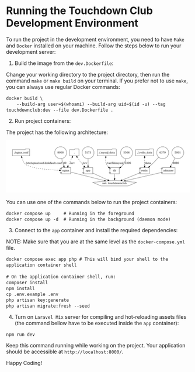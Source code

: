 # Running the Touchdown Club Development Environment

To run the project in the development environment, you need to have `Make` and `Docker` installed on your machine. Follow the steps below to run your development server:

1. Build the image from the `dev.Dockerfile`:

Change your working directory to the project directory, then run the command `make` or `make build` on your terminal. If you prefer not to use `make`, you can always use regular Docker commands:

```shell
docker build \
	--build-arg user=$(whoami) --build-arg uid=$(id -u) --tag touchdownclub:dev --file dev.Dockerfile .
```

2. Run project containers:

The project has the following architecture:

![architecture](./architecture.png)

You can use one of the commands below to run the project containers:

```shell
docker compose up     # Running in the foreground
docker compose up -d  # Running in the background (daemon mode)
```

3. Connect to the `app` container and install the required dependencies:

NOTE: Make sure that you are at the same level as the `docker-compose.yml` file.

```shell
docker compose exec app php # This will bind your shell to the application container shell

# On the application container shell, run:
composer install
npm install
cp .env.example .env
php artisan key:generate
php artisan migrate:fresh --seed
```

4. Turn on `Laravel Mix` server for compiling and hot-reloading assets files (the command bellow have to be executed inside the `app` container):

```shell
npm run dev
```

Keep this command running while working on the project. Your application should be accessible at `http://localhost:8000/`.

Happy Coding!
